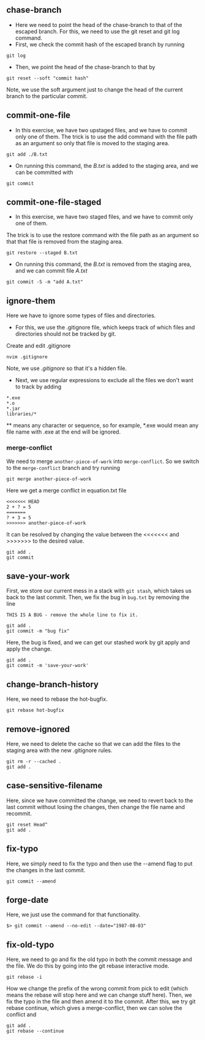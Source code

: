 ## chase-branch
* Here we need to point the head of the chase-branch to that of the escaped branch. For this, we need to use the git reset and git log command.
* First, we check the commit hash of the escaped branch by running
```
git log
```
* Then, we point the head of the chase-branch to that by
```
git reset --soft "commit hash"
```
Note, we use the soft argument just to change the head of the current branch to the particular commit.


## commit-one-file
* In this exercise, we have two upstaged files, and we have to commit only one of them.
The trick is to use the add command with the file path as an argument so only that file is moved to the staging area.

```
git add ./B.txt
```

* On running this command, the *B.txt* is added to the staging area, and we can be committed with

```
git commit
```


## commit-one-file-staged
* In this exercise, we have two staged files, and we have to commit only one of them.

The trick is to use the restore command with the file path as an argument so that that file is removed from the staging area.

```
git restore --staged B.txt
```

* On running this command, the *B.txt* is removed from the staging area, and we can commit file *A.txt*

```
git commit -S -m "add A.txt"
```


## ignore-them
Here we have to ignore some types of files and directories.
* For this, we use the .gitignore file, which keeps track of which files and directories should not be tracked by git.

Create and edit .gitignore
```
nvim .gitignore
```
Note, we use *.gitignore* so that it's a hidden file.

* Next, we use regular expressions to exclude all the files we don't want to track by adding
```
*.exe
*.o
*.jar
libraries/*
```

** means any character or sequence, so for example, *.exe would mean any file name with .exe at the end will be ignored.

### merge-conflict
We need to merge `another-piece-of-work` into `merge-conflict`. So we switch to the `merge-conflict` branch and try running 
```
git merge another-piece-of-work
```
Here we get a merge conflict in equation.txt file 
```
<<<<<<< HEAD
2 + ? = 5
=======
? + 3 = 5
>>>>>>> another-piece-of-work
```
It can be resolved by changing the value between the <<<<<<< and >>>>>>> to the desired value.

```
git add .
git commit
```

## save-your-work

First, we store our current mess in a stack with `git stash`, which takes us back to the last commit.
Then, we fix the bug in `bug.txt` by removing the line 

```
THIS IS A BUG - remove the whole line to fix it.
```

```
git add .
git commit -m "bug fix"
```
Here, the bug is fixed, and we can get our stashed work by git apply and apply the change. 

```
git add .
git commit -m 'save-your-work'
```

## change-branch-history
Here, we need to rebase the hot-bugfix.
```
git rebase hot-bugfix
```

## remove-ignored
Here, we need to delete the cache so that we can add the files to the staging area with the new .gitignore rules.
```
git rm -r --cached .
git add .
```

## case-sensitive-filename
Here, since we have committed the change, we need to revert back to the last commit without losing the changes, then change the file name and recommit.
```
git reset Head^
git add .
```
## fix-typo 
Here, we simply need to fix the typo and then use the --amend flag to put the changes in the last commit.
```
git commit --amend

```

## forge-date 
Here, we just use the command for that functionality. 
```
$> git commit --amend --no-edit --date="1987-08-03"
```
## fix-old-typo 
Here, we need to go and fix the old typo in both the commit message and the file.
We do this by going into the git rebase interactive mode.
```
git rebase -i
```
How we change the prefix of the wrong commit from pick to edit (which means the rebase will stop here and we can change stuff here).
Then, we fix the typo in the file and then amend it to the commit.
After this, we try git rebase continue, which gives a merge-conflict, then we can solve the conflict and
```
git add .
git rebase --continue
```
